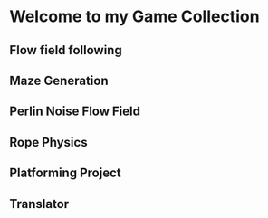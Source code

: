 # Welcome to my Game Collection

## Flow field following

## Maze Generation

## Perlin Noise Flow Field

## Rope Physics

## Platforming Project

## Translator
